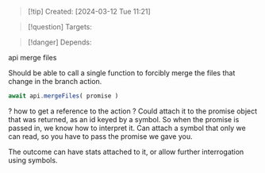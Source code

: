 
>[!tip] Created: [2024-03-12 Tue 11:21]

>[!question] Targets: 

>[!danger] Depends: 

api merge files

Should be able to call a single function to forcibly merge the files that change in the branch action.  

```js
await api.mergeFiles( promise )
```

? how to get a reference to the action ?
Could attach it to the promise object that was returned, as an id keyed by a symbol.
So when the promise is passed in, we know how to interpret it.
Can attach a symbol that only we can read, so you have to pass the promise we gave you.

The outcome can have stats attached to it, or allow further interrogation using symbols.